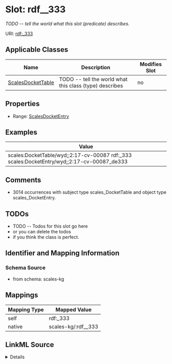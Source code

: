 

# Slot: rdf__333


_TODO -- tell the world what this slot (predicate) describes._





URI: [rdf:_333](http://www.w3.org/1999/02/22-rdf-syntax-ns#_333)



<!-- no inheritance hierarchy -->





## Applicable Classes

| Name | Description | Modifies Slot |
| --- | --- | --- |
| [ScalesDocketTable](../classes/ScalesDocketTable.md) | TODO -- tell the world what this class (type) describes |  no  |







## Properties

* Range: [ScalesDocketEntry](../classes/ScalesDocketEntry.md)






## Examples

| Value |
| --- |
| scales:DocketTable/wyd;;2:17-cv-00087 rdf:_333 scales:DocketEntry/wyd;;2:17-cv-00087_de333 |

## Comments

* 3014 occurrences with subject type scales_DocketTable and object type scales_DocketEntry.

## TODOs

* TODO -- Todos for this slot go here
* or you can delete the todos
* if you think the class is perfect.

## Identifier and Mapping Information







### Schema Source


* from schema: scales-kg




## Mappings

| Mapping Type | Mapped Value |
| ---  | ---  |
| self | rdf:_333 |
| native | scales-kg/:rdf__333 |




## LinkML Source

<details>
```yaml
name: rdf__333
description: TODO -- tell the world what this slot (predicate) describes.
todos:
- TODO -- Todos for this slot go here
- or you can delete the todos
- if you think the class is perfect.
comments:
- 3014 occurrences with subject type scales_DocketTable and object type scales_DocketEntry.
examples:
- value: scales:DocketTable/wyd;;2:17-cv-00087 rdf:_333 scales:DocketEntry/wyd;;2:17-cv-00087_de333
from_schema: scales-kg
rank: 1000
slot_uri: rdf:_333
alias: rdf__333
domain_of:
- scales_DocketTable
range: scales_DocketEntry

```
</details>